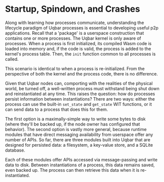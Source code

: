 # Startup, Spindown, and Crashes

Along with learning how processes communicate, understanding the lifecycle paradigm of Uqbar processes is essential to developing useful p2p applications.
Recall that a 'package' is a userspace construction that contains one or more processes. The Uqbar kernel is only aware of processes.
When a process is first initialized, its compiled Wasm code is loaded into memory and, if the code is valid, the process is added to the kernel's process table.
Then, the `init` function common to all processes is called.

This scenario is identical to when a process is re-initialized. From the perspective of both the kernel and the process code, there is no difference.

Given that Uqbar nodes can, comporting with the realities of the physical world, be turned off, a well-written process must withstand being shut down and reinstantiated at any time.
This raises the question: how do processes persist information between instantiations?
There are two ways: either the process can use the built-in `set_state` and `get_state` WIT functions, or it can send data to a process that does this for them.

The first option is a maximally-simple way to write some bytes to disk (where they'll be backed up, if the node owner has configured that behavior).
The second option is vastly more general, because runtime modules that have direct messaging availability from userspace offer any number of APIs.
So far, there are three modules built into Uqbar that are designed for persisted data: a filesystem, a key-value store, and a SQLite database.

Each of these modules offer APIs accessed via message-passing and write data to disk.
Between instantiations of a process, this data remains saved, even backed up.
The process can then retrieve this data when it is re-instantiated.
